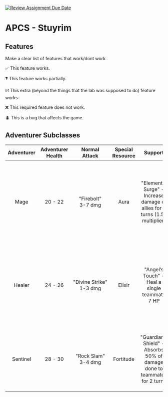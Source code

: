 [![Review Assignment Due Date](https://classroom.github.com/assets/deadline-readme-button-22041afd0340ce965d47ae6ef1cefeee28c7c493a6346c4f15d667ab976d596c.svg)](https://classroom.github.com/a/KprAwj1n)
# APCS - Stuyrim

## Features

Make a clear list of features that work/dont work

:white_check_mark: This feature works.

:question: This feature works partially.

:ballot_box_with_check: This extra (beyond the things that the lab was supposed to do) feature works.

:x: This required feature does not work.

:beetle: This is a bug that affects the game.


## Adventurer Subclasses

| Adventurer | Adventurer Health | Normal Attack         | Special Resource | Support                                         | Special Attack                                                                               |
|:------------:|:-------------------:|:-----------------------:|:------------------:|:------------------------------------------------:|:---------------------------------------------------------------------------------------------:|
| Mage       | 20 - 22           | "Firebolt" <br/> 3-7 dmg    | Aura             | "Elemental Surge" - Increase damage of allies for 2 turns (1.5x multiplier)          | "Inferno Blast" – Deals 5-6 dmg to all enemies, lighting them on fire for 3 turns (50% chance of dealing 1 dmg per turn) |
| Healer     | 24 - 26           | "Divine&nbsp;Strike" <br/> 1-3 dmg | Elixir          | "Angel’s Touch" - Heal a single teammate 7 HP                                     | "Dark Blessing" – Heal all teammates with a multiplier depending on how much damage is dealt to one enemy(1x up to 2x)             |
| Sentinel   | 28 - 30           | "Rock Slam" <br/> 3-4 dmg   | Fortitude        | "Guardian’s Shield" - Absorbs 50% of damage done to teammates for 2 turns         | "Iron Earthquake" – Stun an enemy for up to three turns (100% for 1, 50% for 2, 25% for 3)                              |

